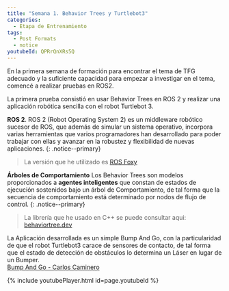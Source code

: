 ```yaml
---
title: "Semana 1. Behavior Trees y Turtlebot3"
categories:
  - Etapa de Entrenamiento
tags:
  - Post Formats
  - notice
youtubeId: QPRrQnXRs5Q
---
```


En la primera semana de formación para encontrar el tema de TFG adecuado y la suficiente capacidad para empezar a investigar en el tema, comencé a realizar pruebas en ROS2.

La primera prueba consistió en usar Behavior Trees en ROS 2 y realizar una aplicación robótica sencilla con el robot Turtlebot 3.

**ROS 2**. ROS 2 (Robot Operating System 2) es un middleware robótico sucesor de ROS, que además de simular un sistema operativo, incorpora varias herramientas que varios programadores han desarrollado para poder trabajar con ellas y avanzar en la robustez y flexibilidad de nuevas aplicaciones.
{: .notice--primary}
> La versión que he utilizado es [ROS Foxy](https://docs.ros.org/en/foxy/)

**Árboles de Comportamiento** Los Behavior Trees son modelos proporcionados a **agentes inteligentes** que constan de estados de ejecución sostenidos bajo un árbol de Comportamiento, de tal forma que la secuencia de comportamiento está determinado por nodos de flujo de control.
{: .notice--primary}
> La librería que he usado en C++ se puede consultar aqui: [behaviortree.dev](https://www.behaviortree.dev/)

La Aplicación desarrollada es un simple Bump And Go, con la particularidad de que el robot Turtlebot3 carace de sensores de contacto, de tal forma que el estado de detección de obstáculos lo determina un Láser en lugar de un Bumper.  
[Bump And Go - Carlos Caminero](https://github.com/RoboticsLabURJC/2021-tfg-carlos-caminero/tree/main/training_stage/bumpgo)


{% include youtubePlayer.html id=page.youtubeId %}
